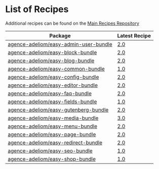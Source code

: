 # List of Recipes

Additional recipes can be found on the [Main Recipes Repository](https://github.com/symfony/recipes/blob/flex/main/RECIPES.md)

| Package | Latest Recipe |
| --- | --- |
| [agence-adeliom/easy-admin-user-bundle](https://packagist.org/packages/agence-adeliom/easy-admin-user-bundle) | [2.0](agence-adeliom/easy-admin-user-bundle/2.0) |
| [agence-adeliom/easy-block-bundle](https://packagist.org/packages/agence-adeliom/easy-block-bundle) | [2.0](agence-adeliom/easy-block-bundle/2.0) |
| [agence-adeliom/easy-blog-bundle](https://packagist.org/packages/agence-adeliom/easy-blog-bundle) | [2.0](agence-adeliom/easy-blog-bundle/2.0) |
| [agence-adeliom/easy-common-bundle](https://packagist.org/packages/agence-adeliom/easy-common-bundle) | [1.0](agence-adeliom/easy-common-bundle/1.0) |
| [agence-adeliom/easy-config-bundle](https://packagist.org/packages/agence-adeliom/easy-config-bundle) | [2.0](agence-adeliom/easy-config-bundle/2.0) |
| [agence-adeliom/easy-editor-bundle](https://packagist.org/packages/agence-adeliom/easy-editor-bundle) | [2.0](agence-adeliom/easy-editor-bundle/2.0) |
| [agence-adeliom/easy-faq-bundle](https://packagist.org/packages/agence-adeliom/easy-faq-bundle) | [2.0](agence-adeliom/easy-faq-bundle/2.0) |
| [agence-adeliom/easy-fields-bundle](https://packagist.org/packages/agence-adeliom/easy-fields-bundle) | [1.0](agence-adeliom/easy-fields-bundle/1.0) |
| [agence-adeliom/easy-gutenberg-bundle](https://packagist.org/packages/agence-adeliom/easy-gutenberg-bundle) | [2.0](agence-adeliom/easy-gutenberg-bundle/2.0) |
| [agence-adeliom/easy-media-bundle](https://packagist.org/packages/agence-adeliom/easy-media-bundle) | [3.0](agence-adeliom/easy-media-bundle/3.0) |
| [agence-adeliom/easy-menu-bundle](https://packagist.org/packages/agence-adeliom/easy-menu-bundle) | [2.0](agence-adeliom/easy-menu-bundle/2.0) |
| [agence-adeliom/easy-page-bundle](https://packagist.org/packages/agence-adeliom/easy-page-bundle) | [2.0](agence-adeliom/easy-page-bundle/2.0) |
| [agence-adeliom/easy-redirect-bundle](https://packagist.org/packages/agence-adeliom/easy-redirect-bundle) | [2.0](agence-adeliom/easy-redirect-bundle/2.0) |
| [agence-adeliom/easy-seo-bundle](https://packagist.org/packages/agence-adeliom/easy-seo-bundle) | [1.0](agence-adeliom/easy-seo-bundle/1.0) |
| [agence-adeliom/easy-shop-bundle](https://packagist.org/packages/agence-adeliom/easy-shop-bundle) | [1.0](agence-adeliom/easy-shop-bundle/1.0) |